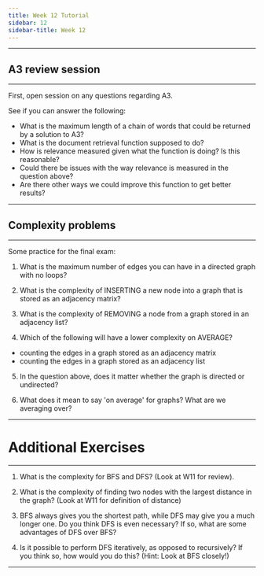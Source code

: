 ```yaml
---
title: Week 12 Tutorial
sidebar: 12
sidebar-title: Week 12
---
```


---
## A3 review session
---

First, open session on any questions regarding A3.

See if you can answer the following:

- What is the maximum length of a chain of words that could be returned by a solution to A3?
- What is the document retrieval function supposed to do?
- How is relevance measured given what the function is doing? Is this reasonable?
- Could there be issues with the way relevance is measured in the question above?
- Are there other ways we could improve this function to get better results?

---
## Complexity problems
---

Some practice for the final exam:

1. What is the maximum number of edges you can have in a directed graph with no loops?

2. What is the complexity of INSERTING a new node into a graph that is stored as an adjacency matrix?

3. What is the complexity of REMOVING a node from a graph stored in an adjacency list?

4. Which of the following will have a lower complexity on AVERAGE?
- counting the edges in a graph stored as an adjacency matrix
- counting the edges in a graph stored as an adjacency list

5. In the question above, does it matter whether the graph is directed or undirected?

6. What does it mean to say 'on average' for graphs? What are we averaging over?

---
# Additional Exercises
---

1. What is the complexity for BFS and DFS? (Look at W11 for review).

2. What is the complexity of finding two nodes with the largest distance in the graph? (Look at W11 for definition of distance)

3. BFS always gives you the shortest path, while DFS may give you a much longer one. Do you think DFS is even necessary? If so, what are some advantages of DFS over BFS?

4. Is it possible to perform DFS iteratively, as opposed to recursively? If you think so, how would you do this? (Hint: Look at BFS closely!)

---
